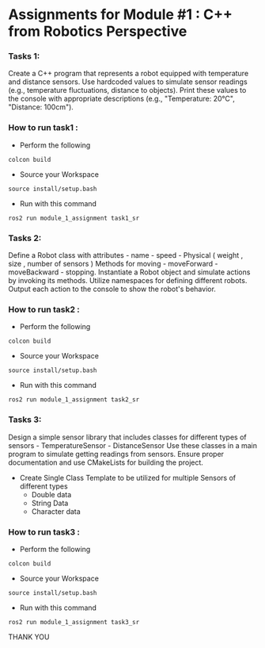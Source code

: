 # Assignments for Module #1 : C++ from Robotics Perspective

### Tasks 1:
Create a C++ program that represents a robot equipped with temperature and distance sensors.
Use hardcoded values to simulate sensor readings (e.g., temperature fluctuations, distance to objects).
Print these values to the console with appropriate descriptions (e.g., "Temperature: 20°C", "Distance: 100cm").

### How to run task1 :
- Perform the following
`````````  
colcon build
``````````````

-  Source your Workspace
``````````
source install/setup.bash
```````````


- Run with this command

````````
ros2 run module_1_assignment task1_sr

``````````

### Tasks 2:

Define a Robot class with attributes
    - name
    - speed
    - Physical ( weight , size , number of sensors )
Methods for moving
    - moveForward
    - moveBackward
    - stopping.
Instantiate a Robot object and simulate actions by invoking its methods.
Utilize namespaces for defining different robots.
Output each action to the console to show the robot's behavior.

### How to run task2 :
- Perform the following
`````````  
colcon build
``````````````

-  Source your Workspace
``````````
source install/setup.bash
```````````


- Run with this command

````````
ros2 run module_1_assignment task2_sr

``````````


### Tasks 3:

Design a simple sensor library that includes classes for different types of sensors
    - TemperatureSensor
    - DistanceSensor
Use these classes in a main program to simulate getting readings from sensors.
Ensure proper documentation and use CMakeLists for building the project.

- Create Single Class Template to be utilized for multiple Sensors of different types
    - Double data
    - String Data
    - Character data

### How to run task3 :
- Perform the following
`````````  
colcon build
``````````````

-  Source your Workspace
``````````
source install/setup.bash
```````````


- Run with this command

````````
ros2 run module_1_assignment task3_sr
``````````````
THANK YOU